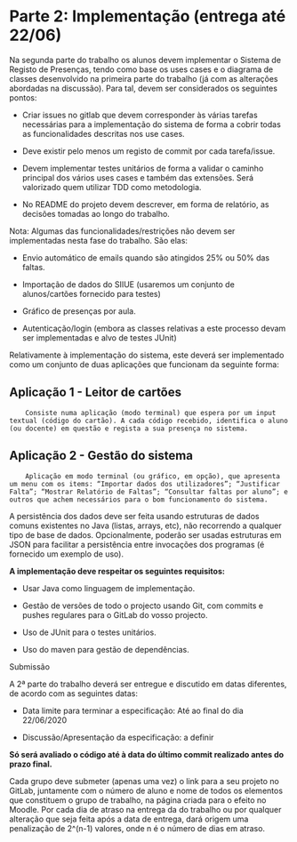 # Parte 2: Implementação (entrega até 22/06)

Na segunda parte do trabalho os alunos devem implementar o Sistema de Registo de Presenças, tendo como base os uses cases e o diagrama de classes desenvolvido na primeira parte do trabalho (já com as alterações abordadas na discussão). Para tal, devem ser considerados os seguintes pontos:

- Criar issues no gitlab que devem corresponder às várias tarefas necessárias para a  implementação do sistema de forma a cobrir todas as funcionalidades descritas nos use cases.

- Deve existir pelo menos um registo de commit por cada tarefa/issue.

- Devem implementar testes unitários de forma a validar o caminho principal dos vários uses cases e também das extensões. Será valorizado quem utilizar TDD como metodologia.

- No README do projeto devem descrever, em forma de relatório, as decisões tomadas ao longo do trabalho.

Nota: Algumas das funcionalidades/restrições não devem ser implementadas nesta fase do trabalho. São elas:

- Envio automático de emails quando são atingidos 25% ou 50% das faltas.

- Importação de dados do SIIUE (usaremos um conjunto de alunos/cartões fornecido para testes)

- Gráfico de presenças por aula.

- Autenticação/login (embora as classes relativas a este processo devam ser implementadas e alvo de testes JUnit)

Relativamente à implementação do sistema, este deverá ser implementado como um conjunto de duas aplicações que funcionam da seguinte forma:

##    Aplicação 1 - Leitor de cartões

        Consiste numa aplicação (modo terminal) que espera por um input textual (código do cartão). A cada código recebido, identifica o aluno (ou docente) em questão e regista a sua presença no sistema.

##    Aplicação 2 - Gestão do sistema

        Aplicação em modo terminal (ou gráfico, em opção), que apresenta um menu com os items: “Importar dados dos utilizadores”; “Justificar Falta”; “Mostrar Relatório de Faltas”; “Consultar faltas por aluno”; e outros que achem necessários para o bom funcionamento do sistema.

A persistência dos dados deve ser feita usando estruturas de dados comuns existentes no Java (listas, arrays, etc), não recorrendo a qualquer tipo de base de dados. Opcionalmente, poderão ser usadas estruturas em JSON para facilitar a persistência entre invocações dos programas (é fornecido um exemplo de uso).

**A implementação deve respeitar os seguintes requisitos:**

- Usar Java como linguagem de implementação.

- Gestão de versões de todo o projecto usando Git, com commits e pushes regulares para o GitLab do vosso projecto.

- Uso de JUnit para o testes unitários.

- Uso do maven para gestão de dependências.

 
Submissão

A 2ª parte do trabalho deverá ser entregue e discutido em datas diferentes, de acordo com as seguintes datas:

- Data limite para terminar a especificação: Até ao final do dia 22/06/2020

- Discussão/Apresentação da especificação: a definir 

**Só será avaliado o código até à data do último commit realizado antes do prazo final.**

Cada grupo deve submeter (apenas uma vez) o link para a seu projeto no GitLab, juntamente com o número de aluno e nome de todos os elementos que constituem o grupo de trabalho, na página criada para o efeito no Moodle. Por cada dia de atraso na entrega da do trabalho ou por qualquer alteração que seja feita após a data de entrega, dará origem uma penalização de 2^(n-1) valores, onde n é o número de dias em atraso.